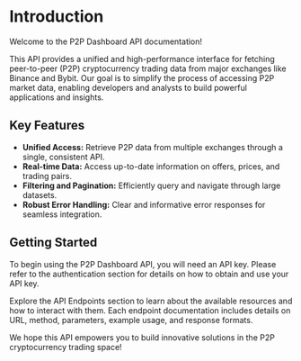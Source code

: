 # Introduction

Welcome to the P2P Dashboard API documentation!

This API provides a unified and high-performance interface for fetching peer-to-peer (P2P) cryptocurrency trading data from major exchanges like Binance and Bybit. Our goal is to simplify the process of accessing P2P market data, enabling developers and analysts to build powerful applications and insights.

## Key Features

*   **Unified Access:** Retrieve P2P data from multiple exchanges through a single, consistent API.
*   **Real-time Data:** Access up-to-date information on offers, prices, and trading pairs.
*   **Filtering and Pagination:** Efficiently query and navigate through large datasets.
*   **Robust Error Handling:** Clear and informative error responses for seamless integration.

## Getting Started

To begin using the P2P Dashboard API, you will need an API key. Please refer to the authentication section for details on how to obtain and use your API key.

Explore the API Endpoints section to learn about the available resources and how to interact with them. Each endpoint documentation includes details on URL, method, parameters, example usage, and response formats.

We hope this API empowers you to build innovative solutions in the P2P cryptocurrency trading space!
